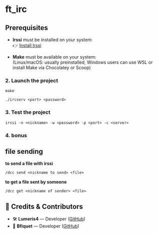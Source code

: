 # ft_irc

## Prerequisites

- **Irssi** must be installed on your system:  
  👉 [Install Irssi](https://irssi.org/download/)

- **Make** must be available on your system:  
  (Linux/macOS: usually preinstalled, Windows users can use WSL or install Make via Chocolatey or Scoop)

### 2. Launch the project

```
make
```

```./ircserv <port> <password>```

### 3. Test the project

```
irssi -n <nickname> -w <password> -p <port> -c <server>
```


### 4. bonus

## file sending

**to send a file with irssi**
```
/dcc send <nickname to send> <file>
```

**to get a file sent by someone**
```
/dcc get <nickname of sender> <file>
```


## 📜 Credits & Contributors

- 🛠️ **Lumeris4** — Developer ([GitHub](https://github.com/Lumeris4))
- 🤖 **Bfiquet** — Developer ([GitHub](https://github.com/Bfiquet))
